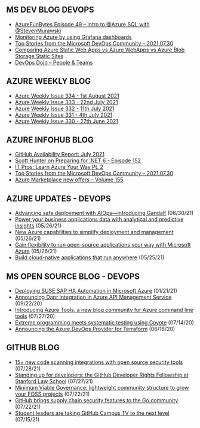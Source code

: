 ## MS DEV BLOG DEVOPS 

<!-- DEVBLOGDEVOPS:START -->
- [AzureFunBytes Episode 49 – Intro to @Azure SQL with @StevenMurawski](https://devblogs.microsoft.com/devops/azurefunbytes-episode-49-intro-to-azure-sql-with-stevenmurawski/)
- [Monitoring Azure by using Grafana dashboards](https://devblogs.microsoft.com/devops/monitoring-azure-by-using-grafana-dashboards/)
- [Top Stories from the Microsoft DevOps Community – 2021.07.30](https://devblogs.microsoft.com/devops/top-stories-from-the-microsoft-devops-community-2021-07-30/)
- [Comparing Azure Static Web Apps vs Azure WebApps vs Azure Blob Storage Static Sites](https://devblogs.microsoft.com/devops/comparing-azure-static-web-apps-vs-azure-webapps-vs-azure-blob-storage-static-sites/)
- [DevOps Dojo – People & Teams](https://devblogs.microsoft.com/devops/devops-dojo-people-teams/)
<!-- DEVBLOGDEVOPS:END -->


## AZURE WEEKLY BLOG

<!-- AZUREWEEKLY:START -->
- [Azure Weekly Issue 334 - 1st August 2021](https://azureweekly.info/issue-334.html)
- [Azure Weekly Issue 333 - 22nd July 2021](https://azureweekly.info/issue-333.html)
- [Azure Weekly Issue 332 - 11th July 2021](https://azureweekly.info/issue-332.html)
- [Azure Weekly Issue 331 - 4th July 2021](https://azureweekly.info/issue-331.html)
- [Azure Weekly Issue 330 - 27th June 2021](https://azureweekly.info/issue-330.html)
<!-- AZUREWEEKLY:END -->

## AZURE INFOHUB BLOG 

<!-- AZUREINFOHUB:START -->
- [GitHub Availability Report: July 2021](https://github.blog/2021-08-04-github-availability-report-july-2021/)
- [Scott Hunter on Preparing for .NET 6 - Episode 152](http://azuredevopspodcast.clear-measure.com/scott-hunter-on-preparing-for-net-6-episode-152)
- [IT Pros: Learn Azure Your Way Pt. 2](https://channel9.msdn.com/Shows/Azure-Enablement/IT-Pros-Learn-Azure-Your-Way-Pt-2)
- [Top Stories from the Microsoft DevOps Community – 2021.07.30](https://devblogs.microsoft.com/devops/top-stories-from-the-microsoft-devops-community-2021-07-30)
- [Azure Marketplace new offers – Volume 155](https://techcommunity.microsoft.com/t5/azure-marketplace/azure-marketplace-new-offers-volume-155/ba-p/2409787)
<!-- AZUREINFOHUB:END -->


## AZURE UPDATES - DEVOPS 

<!-- AZUREUPDATES:START -->

 - [Advancing safe deployment with AIOps—introducing Gandalf](https://azure.microsoft.com/blog/advancing-safe-deployment-with-aiops-introducing-gandalf/) (06/30/21)
 - [Power your business applications data with analytical and predictive insights](https://azure.microsoft.com/blog/power-your-business-applications-data-with-analytical-and-predictive-insights/) (05/26/21)
 - [New Azure capabilities to simplify deployment and management](https://azure.microsoft.com/blog/new-azure-capabilities-to-simplify-deployment-and-management/) (05/26/21)
 - [Gain flexibility to run open-source applications your way with Microsoft Azure](https://azure.microsoft.com/blog/gain-flexibility-to-run-open-source-applications-your-way-with-microsoft-azure/) (05/26/21)
 - [Build cloud-native applications that run anywhere](https://azure.microsoft.com/blog/build-cloudnative-applications-that-run-anywhere/) (05/25/21)
<!-- AZUREUPDATES:END -->


## MS OPEN SOURCE BLOG - DEVOPS 

<!-- MSOPENSOURCEBLOG:START -->

 - [Deploying SUSE SAP HA Automation in Microsoft Azure](https://cloudblogs.microsoft.com/opensource/2021/01/21/deploying-suse-sap-ha-automation-in-microsoft-azure/) (01/21/21)
 - [Announcing Dapr integration in Azure API Management Service](https://cloudblogs.microsoft.com/opensource/2020/09/22/announcing-dapr-integration-azure-api-management-service-apim/) (09/22/20)
 - [Introducing Azure Tools, a new blog community for Azure command line tools](https://cloudblogs.microsoft.com/opensource/2020/07/27/introducing-azure-tools-new-tech-community-blog/) (07/27/20)
 - [Extreme programming meets systematic testing using Coyote](https://cloudblogs.microsoft.com/opensource/2020/07/14/extreme-programming-meets-systematic-testing-using-coyote/) (07/14/20)
 - [Announcing the Azure DevOps Provider for Terraform](https://cloudblogs.microsoft.com/opensource/2020/06/18/announcing-hashicorp-terraform-azure-devops-provider-release/) (06/18/20)
<!-- MSOPENSOURCEBLOG:END -->


## GITHUB BLOG


<!-- GITHUB:START -->

 - [15+ new code scanning integrations with open source security tools](https://github.blog/2021-07-28-new-code-scanning-integrations-open-source-security-tools/) (07/28/21)
 - [Standing up for developers: the GitHub Developer Rights Fellowship at Stanford Law School](https://github.blog/2021-07-27-github-developer-rights-fellowship-stanford-law-school/) (07/27/21)
 - [Minimum Viable Governance: lightweight community structure to grow your FOSS projects](https://github.blog/2021-07-22-minimum-viable-governance-lightweight-community-structure-foss-projects/) (07/22/21)
 - [GitHub brings supply chain security features to the Go community](https://github.blog/2021-07-22-github-supply-chain-security-features-go-community/) (07/22/21)
 - [Student leaders are taking GitHub Campus TV to the next level](https://github.blog/2021-07-15-student-leaders-github-campus-tv-next-level/) (07/15/21)
<!-- GITHUB:END -->
